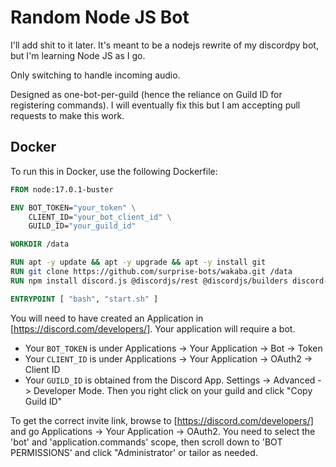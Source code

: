 # Random Node JS Bot

I'll add shit to it later. It's meant to be a nodejs rewrite of my discordpy bot, but I'm learning Node JS as I go.

Only switching to handle incoming audio.

Designed as one-bot-per-guild (hence the reliance on Guild ID for registering commands). I will eventually fix this but I am accepting pull requests to make this work.

## Docker

To run this in Docker, use the following Dockerfile:

```dockerfile
FROM node:17.0.1-buster

ENV BOT_TOKEN="your_token" \
    CLIENT_ID="your_bot_client_id" \
    GUILD_ID="your_guild_id"

WORKDIR /data

RUN apt -y update && apt -y upgrade && apt -y install git
RUN git clone https://github.com/surprise-bots/wakaba.git /data
RUN npm install discord.js @discordjs/rest @discordjs/builders discord-api-types

ENTRYPOINT [ "bash", "start.sh" ]
```

You will need to have created an Application in [https://discord.com/developers/]. Your application will require a bot.

- Your `BOT_TOKEN` is under Applications -> Your Application -> Bot -> Token
- Your `CLIENT_ID` is under Applications -> Your Application -> OAuth2 -> Client ID
- Your `GUILD_ID` is obtained from the Discord App. Settings -> Advanced -> Developer Mode. Then you right click on your guild and click "Copy Guild ID"

To get the correct invite link, browse to [https://discord.com/developers/] and go Applications -> Your Application -> OAuth2. You need to select the 'bot' and 'application.commands' scope, then scroll down to 'BOT PERMISSIONS' and click "Administrator' or tailor as needed.
